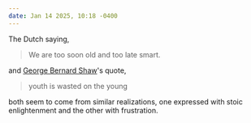 ```yaml
---
date: Jan 14 2025, 10:18 -0400
---
```


The Dutch saying,

> We are too soon old and too late smart.

and [George Bernard Shaw](https://en.wikipedia.org/wiki/George_Bernard_Shaw)'s quote,

> youth is wasted on the young

both seem to come from similar realizations, one expressed with stoic enlightenment and the other with frustration.
